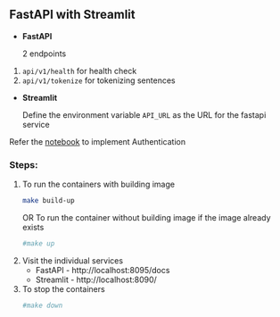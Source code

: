 ## FastAPI with Streamlit

* __FastAPI__ 

    2 endpoints
1. `api/v1/health` for health check
2. `api/v1/tokenize` for tokenizing sentences


* __Streamlit__

    Define the environment variable `API_URL` as the URL for the fastapi service

Refer the [notebook](./Authentication.ipynb) to implement Authentication

### Steps:
1. To run the containers with building image
    ```bash
    make build-up
    ```
    OR
    To run the container without building image if the image already exists
    ```bash
    #make up
    ```
2. Visit the individual services
   * FastAPI - http://localhost:8095/docs
   * Streamlit - http://localhost:8090/
3. To stop the containers
    ```bash
    #make down
    ```